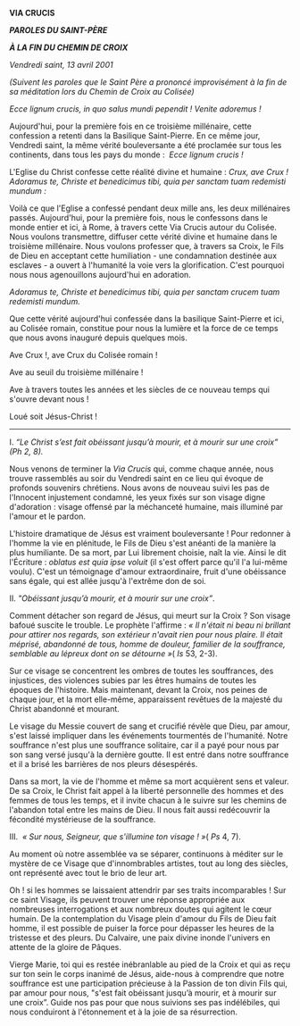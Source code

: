 **VIA CRUCIS**

***PAROLES DU SAINT-PÈRE***

***À LA FIN DU CHEMIN DE CROIX***

*Vendredi saint, 13 avril 2001*

*(Suivent les paroles que le Saint Père a prononcé improvisément à la fin de sa méditation lors du Chemin de Croix au Colisée)*

*Ecce lignum crucis, in quo salus mundi pependit ! Venite adoremus !*

Aujourd'hui, pour la première fois en ce troisième millénaire, cette confession a retenti dans la Basilique Saint-Pierre. En ce même jour, Vendredi saint, la même vérité bouleversante a été proclamée sur tous les continents, dans tous les pays du monde :  *Ecce lignum crucis !*

L'Eglise du Christ confesse cette réalité divine et humaine : *Crux, ave Crux ! Adoramus te, Christe et benedicimus tibi, quia per sanctam tuam redemisti mundum :*

Voilà ce que l'Eglise a confessé pendant deux mille ans, les deux millénaires passés. Aujourd'hui, pour la première fois, nous le confessons dans le monde entier et ici, à Rome, à travers cette Via Crucis autour du Colisée. Nous voulons transmettre, diffuser cette vérité divine et humaine dans le troisième millénaire. Nous voulons professer que, à travers sa Croix, le Fils de Dieu en acceptant cette humiliation - une condamnation destinée aux esclaves - a ouvert à l'humanité la voie vers la glorification. C'est pourquoi nous nous agenouillons aujourd'hui en adoration.

*Adoramus te, Christe et benedicimus tibi, quia per sanctam crucem tuam redemisti mundum.*

Que cette vérité aujourd'hui confessée dans la basilique Saint-Pierre et ici, au Colisée romain, constitue pour nous la lumière et la force de ce temps que nous avons inauguré depuis quelques mois.

Ave Crux !, ave Crux du Colisée romain !

Ave au seuil du troisième millénaire !

Ave à travers toutes les années et les siècles de ce nouveau temps qui s'ouvre devant nous !

Loué soit Jésus-Christ !

*****

I. *“Le Christ s’est fait obéissant jusqu’à mourir, et à mourir sur une croix” (Ph 2, 8).*

Nous venons de terminer la *Via Crucis* qui, comme chaque année, nous trouve rassemblés au soir du Vendredi saint en ce lieu qui évoque de profonds souvenirs chrétiens. Nous avons de nouveau suivi les pas de l'Innocent injustement condamné, les yeux fixés sur son visage digne d'adoration : visage offensé par la méchanceté humaine, mais illuminé par l'amour et le pardon.

L'histoire dramatique de Jésus est vraiment bouleversante ! Pour redonner à l'homme la vie en plénitude, le Fils de Dieu s'est anéanti de la manière la plus humiliante. De sa mort, par Lui librement choisie, naît la vie. Ainsi le dit l'Écriture : *oblatus est quia ipse voluit* (il s'est offert parce qu'il l'a lui-même voulu). C'est un témoignage d'amour extraordinaire, fruit d'une obéissance sans égale, qui est allée jusqu'à l'extrême don de soi.

II. *"Obéissant jusqu’à mourir, et à mourir sur une croix”*.

Comment détacher son regard de Jésus, qui meurt sur la Croix ? Son visage bafoué suscite le trouble. Le prophète l'affirme : *« *Il n'était ni beau ni brillant pour attirer nos regards, son extérieur n'avait rien pour nous plaire. Il était méprisé, abandonné de tous, homme de douleur, familier de la souffrance, semblable au lépreux dont on se détourne* »*( *Is* 53, 2-3).

Sur ce visage se concentrent les ombres de toutes les souffrances, des injustices, des violences subies par les êtres humains de toutes les époques de l'histoire. Mais maintenant, devant la Croix, nos peines de chaque jour, et la mort elle-même, apparaissent revêtues de la majesté du Christ abandonné et mourant.

Le visage du Messie couvert de sang et crucifié révèle que Dieu, par amour, s'est laissé impliquer dans les événements tourmentés de l'humanité. Notre souffrance n'est plus une souffrance solitaire, car il a payé pour nous par son sang versé jusqu'à la dernière goutte. Il est entré dans notre souffrance et il a brisé les barrières de nos pleurs désespérés.

Dans sa mort, la vie de l'homme et même sa mort acquièrent sens et valeur. De sa Croix, le Christ fait appel à la liberté personnelle des hommes et des femmes de tous les temps, et il invite chacun à le suivre sur les chemins de l'abandon total entre les mains de Dieu. Il nous fait aussi redécouvrir la fécondité mystérieuse de la souffrance.

III.  *« *Sur nous, Seigneur, que s'illumine ton visage !* »*( *Ps* 4, 7).

Au moment où notre assemblée va se séparer, continuons à méditer sur le mystère de ce Visage que d'innombrables artistes, tout au long des siècles, ont représenté avec tout le brio de leur art.

Oh ! si les hommes se laissaient attendrir par ses traits incomparables ! Sur ce saint Visage, ils peuvent trouver une réponse appropriée aux nombreuses interrogations et aux nombreux doutes qui agitent le cœur humain. De la contemplation du Visage plein d'amour du Fils de Dieu fait homme, il est possible de puiser la force pour dépasser les heures de la tristesse et des pleurs. Du Calvaire, une paix divine inonde l'univers en attente de la gloire de Pâques.

Vierge Marie, toi qui es restée inébranlable au pied de la Croix et qui as reçu sur ton sein le corps inanimé de Jésus, aide-nous à comprendre que notre souffrance est une participation précieuse à la Passion de ton divin Fils qui, par amour pour nous, "s'est fait obéissant jusqu’à mourir, et à mourir sur une croix”. Guide nos pas pour que nous suivions ses pas indélébiles, qui nous conduiront à l'étonnement et à la joie de sa résurrection.